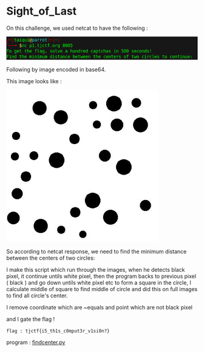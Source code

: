 # Sight_of_Last

On this challenge, we used netcat to have the following : 

![sol1](../IMG/sol1.png)

Following by image encoded in base64.

This image looks like : 

![decod](../IMG/decod.jpg)

So according to netcat response, we need to find the minimum distance between the centers of two circles:

I make this script which run through the images, when he detects black pixel, it continue untils white pixel, then the program backs to previous pixel ( black ) and go down untils white pixel etc to form a square in the circle, I calculate middle of square to find middle of circle and did this on full images to find all circle's center.

I remove coordinate which are ~equals and point which are not black pixel

and I gate the flag ! 

```text
flag : tjctf{i5_th1s_c0mput3r_v1si0n?}
```

program : [findcenter.py](file:./findcenter.py)

